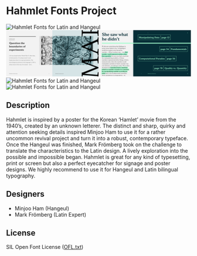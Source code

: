 # Hahmlet Fonts Project

![Hahmlet Fonts for Latin and Hangeul](documentation/0.Hahmlet-cover.png)
![Hahmlet Fonts for Latin and Hangeul](documentation/1.Hahmlet-Latin.png)
![Hahmlet Fonts for Latin and Hangeul](documentation/2.Hahmlet-Hangeul.png)
![Hahmlet Fonts for Latin and Hangeul](documentation/3.Hahmlet-Mixed.png)
## Description

Hahmlet is inspired by a poster for the Korean ‘Hamlet’ movie from the 1940’s, created by an unknown letterer. The distinct and sharp, quirky and attention seeking details inspired Minjoo Ham to use it for a rather uncommon revival project and turn it into a robust, contemporary typeface. Once the Hangeul was finished, Mark Frömberg took on the challenge to translate the characteristics to the Latin design. A lively exploration into the possible and impossible began. Hahmlet is great for any kind of typesetting, print or screen but also a perfect eyecatcher for signage and poster designs. We highly recommend to use it for Hangeul and Latin bilingual typography.

## Designers

* Minjoo Ham (Hangeul)
* Mark Frömberg (Latin Expert)

## License

SIL Open Font License ([OFL.txt](OFL.txt))
